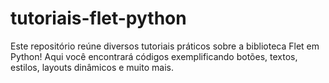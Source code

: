 # tutoriais-flet-python
Este repositório reúne diversos tutoriais práticos sobre a biblioteca Flet em Python! Aqui você encontrará códigos exemplificando botões, textos, estilos, layouts dinâmicos e muito mais.
